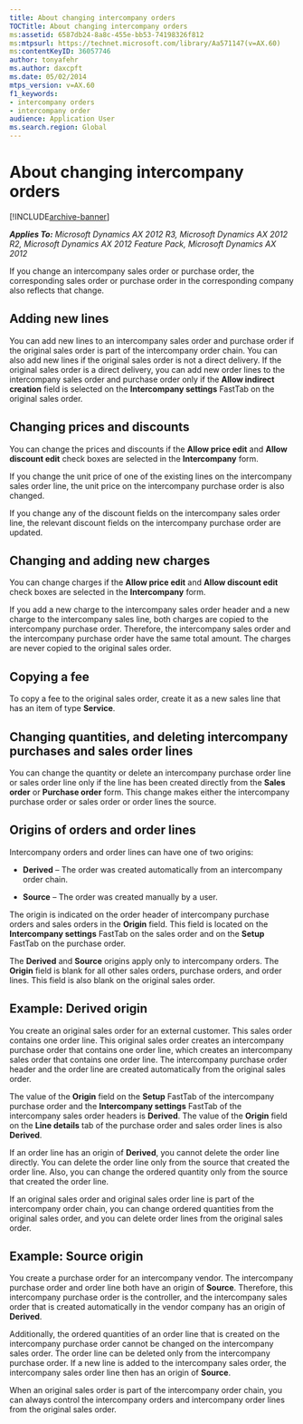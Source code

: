 ```yaml
---
title: About changing intercompany orders
TOCTitle: About changing intercompany orders
ms:assetid: 6587db24-8a8c-455e-bb53-74198326f812
ms:mtpsurl: https://technet.microsoft.com/library/Aa571147(v=AX.60)
ms:contentKeyID: 36057746
author: tonyafehr
ms.author: daxcpft
ms.date: 05/02/2014
mtps_version: v=AX.60
f1_keywords:
- intercompany orders
- intercompany order
audience: Application User
ms.search.region: Global
---
```


# About changing intercompany orders 


[!INCLUDE[archive-banner](includes/archive-banner.md)]


_**Applies To:** Microsoft Dynamics AX 2012 R3, Microsoft Dynamics AX 2012 R2, Microsoft Dynamics AX 2012 Feature Pack, Microsoft Dynamics AX 2012_

If you change an intercompany sales order or purchase order, the corresponding sales order or purchase order in the corresponding company also reflects that change.

## Adding new lines

You can add new lines to an intercompany sales order and purchase order if the original sales order is part of the intercompany order chain. You can also add new lines if the original sales order is not a direct delivery. If the original sales order is a direct delivery, you can add new order lines to the intercompany sales order and purchase order only if the **Allow indirect creation** field is selected on the **Intercompany settings** FastTab on the original sales order.

## Changing prices and discounts

You can change the prices and discounts if the **Allow price edit** and **Allow discount edit** check boxes are selected in the **Intercompany** form.

If you change the unit price of one of the existing lines on the intercompany sales order line, the unit price on the intercompany purchase order is also changed.

If you change any of the discount fields on the intercompany sales order line, the relevant discount fields on the intercompany purchase order are updated.

## Changing and adding new charges

You can change charges if the **Allow price edit** and **Allow discount edit** check boxes are selected in the **Intercompany** form.

If you add a new charge to the intercompany sales order header and a new charge to the intercompany sales line, both charges are copied to the intercompany purchase order. Therefore, the intercompany sales order and the intercompany purchase order have the same total amount. The charges are never copied to the original sales order.

## Copying a fee

To copy a fee to the original sales order, create it as a new sales line that has an item of type **Service**.

## Changing quantities, and deleting intercompany purchases and sales order lines

You can change the quantity or delete an intercompany purchase order line or sales order line only if the line has been created directly from the **Sales order** or **Purchase order** form. This change makes either the intercompany purchase order or sales order or order lines the source.

## Origins of orders and order lines

Intercompany orders and order lines can have one of two origins:

  - **Derived** – The order was created automatically from an intercompany order chain.

  - **Source** – The order was created manually by a user.

The origin is indicated on the order header of intercompany purchase orders and sales orders in the **Origin** field. This field is located on the **Intercompany settings** FastTab on the sales order and on the **Setup** FastTab on the purchase order.

The **Derived** and **Source** origins apply only to intercompany orders. The **Origin** field is blank for all other sales orders, purchase orders, and order lines. This field is also blank on the original sales order.

## Example: Derived origin

You create an original sales order for an external customer. This sales order contains one order line. This original sales order creates an intercompany purchase order that contains one order line, which creates an intercompany sales order that contains one order line. The intercompany purchase order header and the order line are created automatically from the original sales order.

The value of the **Origin** field on the **Setup** FastTab of the intercompany purchase order and the **Intercompany settings** FastTab of the intercompany sales order headers is **Derived**. The value of the **Origin** field on the **Line details** tab of the purchase order and sales order lines is also **Derived**.

If an order line has an origin of **Derived**, you cannot delete the order line directly. You can delete the order line only from the source that created the order line. Also, you can change the ordered quantity only from the source that created the order line.

If an original sales order and original sales order line is part of the intercompany order chain, you can change ordered quantities from the original sales order, and you can delete order lines from the original sales order.

## Example: Source origin

You create a purchase order for an intercompany vendor. The intercompany purchase order and order line both have an origin of **Source**. Therefore, this intercompany purchase order is the controller, and the intercompany sales order that is created automatically in the vendor company has an origin of **Derived**.

Additionally, the ordered quantities of an order line that is created on the intercompany purchase order cannot be changed on the intercompany sales order. The order line can be deleted only from the intercompany purchase order. If a new line is added to the intercompany sales order, the intercompany sales order line then has an origin of **Source**.

When an original sales order is part of the intercompany order chain, you can always control the intercompany orders and intercompany order lines from the original sales order.

  


